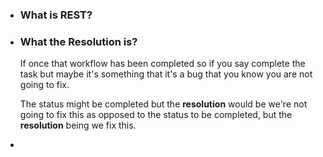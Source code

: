 * ### What is REST?

* ### What the Resolution is? 

  If once that workflow has been completed so if you say complete the task but maybe it's something that it's a bug that you know you are not going to fix. 

   The status might be completed but the **resolution** would be we're not going to fix this as opposed to the status to be completed, but  the **resolution** being we fix this.

* 



